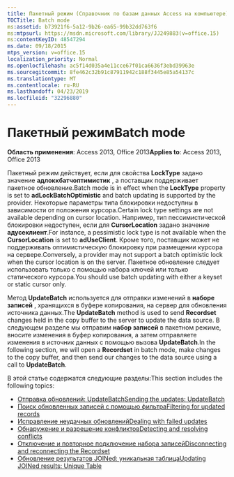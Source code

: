 ```yaml
---
title: Пакетный режим (Справочник по базам данных Access на компьютере)
TOCTitle: Batch mode
ms:assetid: b73921f6-5a12-9b26-ea65-99b32dd763f6
ms:mtpsurl: https://msdn.microsoft.com/library/JJ249883(v=office.15)
ms:contentKeyID: 48547294
ms.date: 09/18/2015
mtps_version: v=office.15
localization_priority: Normal
ms.openlocfilehash: ac5f14d035a4e11cce67f01ca6636f3ebd39963e
ms.sourcegitcommit: 8fe462c32b91c87911942c188f3445e85a54137c
ms.translationtype: MT
ms.contentlocale: ru-RU
ms.lasthandoff: 04/23/2019
ms.locfileid: "32296880"
---
```

# <a name="batch-mode"></a><span data-ttu-id="8b4d3-102">Пакетный режим</span><span class="sxs-lookup"><span data-stu-id="8b4d3-102">Batch mode</span></span>

<span data-ttu-id="8b4d3-103">**Область применения**: Access 2013, Office 2013</span><span class="sxs-lookup"><span data-stu-id="8b4d3-103">**Applies to**: Access 2013, Office 2013</span></span>

<span data-ttu-id="8b4d3-104">Пакетный режим действует, если для свойства **LockType** задано значение **адлоккбатчоптимистик** , а поставщик поддерживает пакетное обновление.</span><span class="sxs-lookup"><span data-stu-id="8b4d3-104">Batch mode is in effect when the **LockType** property is set to **adLockBatchOptimistic** and batch updating is supported by the provider.</span></span> <span data-ttu-id="8b4d3-105">Некоторые параметры типа блокировки недоступны в зависимости от положения курсора.</span><span class="sxs-lookup"><span data-stu-id="8b4d3-105">Certain lock type settings are not available depending on cursor location.</span></span> <span data-ttu-id="8b4d3-106">Например, тип пессимистической блокировки недоступен, если для **CursorLocation** задано значение **адусеклиент**.</span><span class="sxs-lookup"><span data-stu-id="8b4d3-106">For instance, a pessimistic lock type is not available when the **CursorLocation** is set to **adUseClient**.</span></span> <span data-ttu-id="8b4d3-107">Кроме того, поставщик может не поддерживать оптимистическую блокировку при размещении курсора на сервере.</span><span class="sxs-lookup"><span data-stu-id="8b4d3-107">Conversely, a provider may not support a batch optimistic lock when the cursor location is on the server.</span></span> <span data-ttu-id="8b4d3-108">Пакетное обновление следует использовать только с помощью набора ключей или только статического курсора.</span><span class="sxs-lookup"><span data-stu-id="8b4d3-108">You should use batch updating with either a keyset or static cursor only.</span></span>

<span data-ttu-id="8b4d3-109">Метод **UpdateBatch** используется для отправки изменений в **наборе записей** , хранящихся в буфере копирования, на сервер для обновления источника данных.</span><span class="sxs-lookup"><span data-stu-id="8b4d3-109">The **UpdateBatch** method is used to send **Recordset** changes held in the copy buffer to the server to update the data source.</span></span> <span data-ttu-id="8b4d3-110">В следующем разделе мы отправим **набор записей** в пакетном режиме, вносите изменения в буфер копирования, а затем отправляете изменения в источник данных с помощью вызова **UpdateBatch**.</span><span class="sxs-lookup"><span data-stu-id="8b4d3-110">In the following section, we will open a **Recordset** in batch mode, make changes to the copy buffer, and then send our changes to the data source using a call to **UpdateBatch**.</span></span>

<span data-ttu-id="8b4d3-111">В этой статье содержатся следующие разделы:</span><span class="sxs-lookup"><span data-stu-id="8b4d3-111">This section includes the following topics:</span></span>

- [<span data-ttu-id="8b4d3-112">Отправка обновлений: UpdateBatch</span><span class="sxs-lookup"><span data-stu-id="8b4d3-112">Sending the updates: UpdateBatch</span></span>](sending-the-updates-updatebatch.md)
- [<span data-ttu-id="8b4d3-113">Поиск обновленных записей с помощью фильтра</span><span class="sxs-lookup"><span data-stu-id="8b4d3-113">Filtering for updated records</span></span>](filtering-for-updated-records.md)
- [<span data-ttu-id="8b4d3-114">Исправление неудачных обновлений</span><span class="sxs-lookup"><span data-stu-id="8b4d3-114">Dealing with failed updates</span></span>](dealing-with-failed-updates.md)
- [<span data-ttu-id="8b4d3-115">Обнаружение и разрешение конфликтов</span><span class="sxs-lookup"><span data-stu-id="8b4d3-115">Detecting and resolving conflicts</span></span>](detecting-and-resolving-conflicts.md)
- [<span data-ttu-id="8b4d3-116">Отключение и повторное подключение набора записей</span><span class="sxs-lookup"><span data-stu-id="8b4d3-116">Disconnecting and reconnecting the Recordset</span></span>](disconnecting-and-reconnecting-the-recordset.md)
- [<span data-ttu-id="8b4d3-117">Обновление результатов JOINed: уникальная таблица</span><span class="sxs-lookup"><span data-stu-id="8b4d3-117">Updating JOINed results: Unique Table</span></span>](updating-joined-results-unique-table.md)

